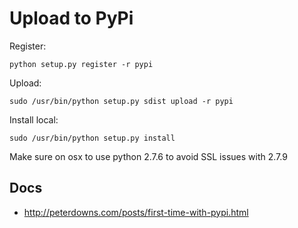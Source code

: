 Upload to PyPi
==============

Register:
```
python setup.py register -r pypi
```

Upload:
```
sudo /usr/bin/python setup.py sdist upload -r pypi
```

Install local:
```
sudo /usr/bin/python setup.py install
```

Make sure on osx to use python 2.7.6 to avoid SSL issues with 2.7.9

Docs
----
* http://peterdowns.com/posts/first-time-with-pypi.html
